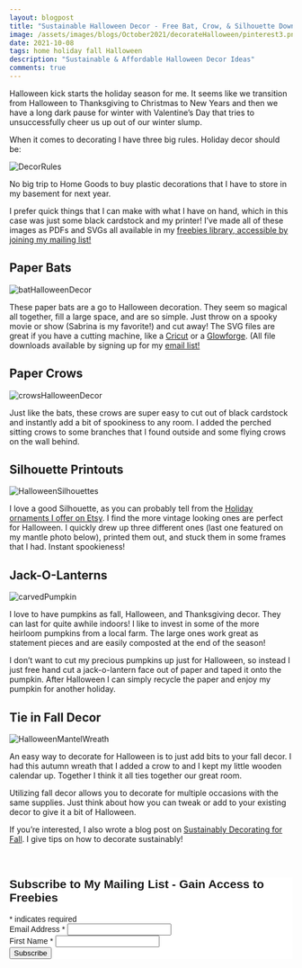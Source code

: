 ```yaml
---
layout: blogpost
title: "Sustainable Halloween Decor - Free Bat, Crow, & Silhouette Downloads"
image: /assets/images/blogs/October2021/decorateHalloween/pinterest3.png
date: 2021-10-08
tags: home holiday fall Halloween
description: "Sustainable & Affordable Halloween Decor Ideas"
comments: true
---
```




Halloween kick starts the holiday season for me. It seems like we transition from Halloween to Thanksgiving to Christmas to New Years and then we have a long dark pause for winter with Valentine’s Day that tries to unsuccessfully cheer us up out of our winter slump.

When it comes to decorating I have three big rules. Holiday decor should be:

![DecorRules](/assets/images/blogs/October2021/decorateHalloween/threeDecorRules.jpg)

No big trip to Home Goods to buy plastic decorations that I have to store in my basement for next year. 

I prefer quick things that I can make with what I have on hand, which in this case was just some black cardstock and my printer! I’ve made all of these images as PDFs and SVGs all available in my [freebies library, accessible by joining my mailing list!](https://mailchi.mp/5d375d2a784f/joyberry)

## Paper Bats

![batHalloweenDecor](/assets/images/blogs/October2021/decorateHalloween/bats.jpg)

These paper bats are a go to Halloween decoration. They seem so magical all together, fill a large space, and are so simple. Just throw on a spooky movie or show (Sabrina is my favorite!) and cut away! The SVG files are great if you have a cutting machine, like a [Cricut](https://cricut.com/en_us?) or a [Glowforge](https://glowforge.com). (All file downloads available by signing up for my [email list!](https://mailchi.mp/5d375d2a784f/joyberry)

## Paper Crows

![crowsHalloweenDecor](/assets/images/blogs/October2021/decorateHalloween/crows.jpg)

Just like the bats, these crows are super easy to cut out of black cardstock and instantly add a bit of spookiness to any room. I added the perched sitting crows to some branches that I found outside and some flying crows on the wall behind. 

## Silhouette Printouts

![HalloweenSilhouettes](/assets/images/blogs/October2021/decorateHalloween/silhouettes.jpg)

I love a good Silhouette, as you can probably tell from the [Holiday ornaments I offer on Etsy](https://www.etsy.com/listing/890188081/personalized-silhouette-portrait?ref=shop_home_active_14&frs=1). I find the more vintage looking ones are perfect for Halloween. I quickly drew up three different ones (last one featured on my mantle photo below), printed them out, and stuck them in some frames that I had. Instant spookieness!

## Jack-O-Lanterns

![carvedPumpkin](/assets/images/blogs/October2021/decorateHalloween/pumpkinFace.jpg)

I love to have pumpkins as fall, Halloween, and Thanksgiving decor. They can last for quite awhile indoors! I like to invest in some of the more heirloom pumpkins from a local farm. The large ones work great as statement pieces and are easily composted at the end of the season!

I don’t want to cut my precious pumpkins up just for Halloween, so instead I just free hand cut a jack-o-lantern face out of paper and taped it onto the pumpkin. After Halloween I can simply recycle the paper and enjoy my pumpkin for another holiday.

## Tie in Fall Decor

![HalloweenMantelWreath](/assets/images/blogs/October2021/decorateHalloween/wreath.jpg)

An easy way to decorate for Halloween is to just add bits to your fall decor. I had this autumn wreath that I added a crow to and I kept my little wooden calendar up. Together I think it all ties together our great room.

Utilizing fall decor allows you to decorate for multiple occasions with the same supplies. Just think about how you can tweak or add to your existing decor to give it a bit of Halloween.

If you’re interested, I also wrote a blog post on [Sustainably Decorating for Fall](https://joyberrystudios.com/2021/11/30/sustainablyDecorateForFall.html). I give tips on how to decorate sustainably!



<br>

<!-- Begin Mailchimp Signup Form -->
<link href="//cdn-images.mailchimp.com/embedcode/classic-10_7.css" rel="stylesheet" type="text/css">
<style type="text/css">
    #mc_embed_signup{background:#fff; clear:left; font:14px Helvetica,Arial,sans-serif; }
    /* Add your own Mailchimp form style overrides in your site stylesheet or in this style block.
       We recommend moving this block and the preceding CSS link to the HEAD of your HTML file. */
</style>
<div id="mc_embed_signup">
<form action="https://Joyberrystudios.us1.list-manage.com/subscribe/post?u=eca5a397f2fb0d58dcb66315c&amp;id=99d28d5b5c" method="post" id="mc-embedded-subscribe-form" name="mc-embedded-subscribe-form" class="validate" target="_blank" novalidate>
    <div id="mc_embed_signup_scroll">
    <h2>Subscribe to My Mailing List - Gain Access to Freebies</h2>
<div class="indicates-required"><span class="asterisk">*</span> indicates required</div>
<div class="mc-field-group">
    <label for="mce-EMAIL">Email Address  <span class="asterisk">*</span>
</label>
    <input type="email" value="" name="EMAIL" class="required email" id="mce-EMAIL">
</div>
<div class="mc-field-group">
    <label for="mce-FNAME">First Name  <span class="asterisk">*</span>
</label>
    <input type="text" value="" name="FNAME" class="required" id="mce-FNAME">
</div>
    <div id="mce-responses" class="clear">
        <div class="response" id="mce-error-response" style="display:none"></div>
        <div class="response" id="mce-success-response" style="display:none"></div>
    </div>    <!-- real people should not fill this in and expect good things - do not remove this or risk form bot signups-->
    <div style="position: absolute; left: -5000px;" aria-hidden="true"><input type="text" name="b_eca5a397f2fb0d58dcb66315c_99d28d5b5c" tabindex="-1" value=""></div>
    <div class="clear"><input type="submit" value="Subscribe" name="subscribe" id="mc-embedded-subscribe" class="button"></div>
    </div>
</form>
</div>
<script type='text/javascript' src='//s3.amazonaws.com/downloads.mailchimp.com/js/mc-validate.js'></script><script type='text/javascript'>(function($) {window.fnames = new Array(); window.ftypes = new Array();fnames[0]='EMAIL';ftypes[0]='email';fnames[1]='FNAME';ftypes[1]='text';fnames[2]='LNAME';ftypes[2]='text';fnames[3]='ADDRESS';ftypes[3]='address';fnames[4]='PHONE';ftypes[4]='phone';fnames[5]='BIRTHDAY';ftypes[5]='birthday';fnames[6]='OPTIN';ftypes[6]='text';}(jQuery));var $mcj = jQuery.noConflict(true);</script>
<!--End mc_embed_signup-->

<br>
<br>
